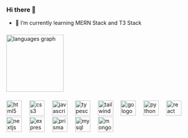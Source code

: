 ### Hi there 👋

<!--
I'm in college just entered my first semester with a passion to write code with MERN Stack.
-->
- 🌱 I’m currently learning MERN Stack and T3 Stack

<!--
**mgalihpp/mgalihpp** is a ✨ _special_ ✨ repository because its `README.md` (this file) appears on your GitHub profile.

Here are some ideas to get you started:

- 🔭 I’m currently working on ...
- 🌱 I’m currently learning ...
- 👯 I’m looking to collaborate on ...
- 🤔 I’m looking for help with ...
- 💬 Ask me about ...
- 📫 How to reach me: ...
- 😄 Pronouns: ...
- ⚡ Fun fact: ...
-->

<!--
<h3 align="left">Languages:</h3>

## Front-End
![HTML](https://img.shields.io/badge/HTML5-E34F26?style=for-the-badge&logo=html5&logoColor=white) ![CSS](https://img.shields.io/badge/CSS3-1572B6?style=for-the-badge&logo=css3&logoColor=white)  ![Javascript](https://img.shields.io/badge/JavaScript-323330?style=for-the-badge&logo=javascript&logoColor=F7DF1E) ![React JS](https://img.shields.io/badge/React-20232A?style=for-the-badge&logo=react&logoColor=61DAFB)


## Back-End
![Express JS](https://img.shields.io/badge/Express%20js-000000?style=for-the-badge&logo=express&logoColor=white) ![Node JS](https://img.shields.io/badge/Node%20js-339933?style=for-the-badge&logo=nodedotjs&logoColor=white)

## Database 

![MongoDB](https://img.shields.io/badge/MongoDB-4EA94B?style=for-the-badge&logo=mongodb&logoColor=white)

## Github Stats
![](http://github-profile-summary-cards.vercel.app/api/cards/profile-details?username=mgalihpp&theme=dark)
![mgalihh's GitHub stats](https://github-readme-stats.vercel.app/api?username=mgalihpp&show_icons=true&theme=transparent)
 -->

###

<div align="left">
<!--
  <img src="https://github-readme-stats.vercel.app/api?username=mgalihpp&hide_title=false&hide_rank=false&show_icons=true&include_all_commits=true&count_private=true&disable_animations=false&theme=dracula&locale=en&hide_border=false&order=1" height="150" alt="stats graph"  />
 -->
  <img src="https://github-readme-stats.vercel.app/api/top-langs?username=mgalihpp&locale=en&hide_title=false&layout=compact&card_width=320&langs_count=5&theme=dracula&hide_border=false&order=2" height="150" alt="languages graph"  />
</div>

###

<div align="left">
  <img src="https://cdn.jsdelivr.net/gh/devicons/devicon/icons/html5/html5-original.svg" height="40" alt="html5 logo"  />
  <img width="12" />
  <img src="https://cdn.jsdelivr.net/gh/devicons/devicon/icons/css3/css3-original.svg" height="40" alt="css3 logo"  />
  <img width="12" />
  <img src="https://cdn.jsdelivr.net/gh/devicons/devicon/icons/javascript/javascript-original.svg" height="40" alt="javascript logo"  />
  <img width="12" />
  <img src="https://cdn.jsdelivr.net/gh/devicons/devicon/icons/typescript/typescript-original.svg" height="40" alt="typescript logo"  />
  <img width="12" />
  <img src="https://cdn.simpleicons.org/tailwindcss/06B6D4" height="40" alt="tailwindcss logo"  />
  <img width="12" />
  <img src="https://cdn.jsdelivr.net/gh/devicons/devicon/icons/go/go-original.svg" height="40" alt="go logo"  />
  <img width="12" />
  <img src="https://cdn.jsdelivr.net/gh/devicons/devicon/icons/python/python-original.svg" height="40" alt="python logo"  />
  <img width="12" />
  <img src="https://cdn.jsdelivr.net/gh/devicons/devicon/icons/react/react-original.svg" height="40" alt="react logo"  />
  <img width="12" />
  <img src="https://cdn.jsdelivr.net/gh/devicons/devicon/icons/nextjs/nextjs-original.svg" height="40" alt="nextjs logo"  />
  <img width="12" />
  <img src="https://skillicons.dev/icons?i=express" height="40" alt="express logo"  />
  <img width="12" />
  <img src="https://skillicons.dev/icons?i=prisma" height="40" alt="prisma logo"  />
  <img width="12" />
  <img src="https://skillicons.dev/icons?i=mysql" height="40" alt="mysql logo"  />
  <img width="12" />
  <img src="https://skillicons.dev/icons?i=mongodb" height="40" alt="mongodb logo"  />
 <!-- 
 <img width="12" />
  <img src="https://skillicons.dev/icons?i=flask" height="40" alt="flask logo"  />
  <img width="12" />
  <img src="https://skillicons.dev/icons?i=firebase" height="40" alt="firebase logo"  />
  <img width="12" />
  <img src="https://skillicons.dev/icons?i=postgres" height="40" alt="postgresql logo"  />
  <img width="12" />
  <img src="https://skillicons.dev/icons?i=postman" height="40" alt="postman logo"  />
 -->
</div>

<!--
###

<div align="center">
  <a href="https://open.spotify.com/user/1mjux5rrssx7q1iy2wluiopxz">
    <img src="https://spotify-recently-played-readme.vercel.app/api?user=1mjux5rrssx7q1iy2wluiopxz&count=5" alt="Spotify recently played"  />
  </a>
</div>

 -->
<!--
###

<div align="center">
  <img height="200" src="https://i.imgflip.com/65efzo.gif"  />
</div>

###
<img src="https://raw.githubusercontent.com/mgalihpp/mgalihpp/output/snake.svg" alt="Snake animation" />
 -->
<!--
###

<div align="left">
  <img src="https://raw.githubusercontent.com/maurodesouza/profile-readme-generator/master/src/assets/icons/social/youtube/default.svg" width="52" height="40" alt="youtube logo"  />
  <img src="https://raw.githubusercontent.com/maurodesouza/profile-readme-generator/master/src/assets/icons/social/linkedin/default.svg" width="52" height="40" alt="linkedin logo"  />
  <img src="https://raw.githubusercontent.com/maurodesouza/profile-readme-generator/master/src/assets/icons/social/twitter/default.svg" width="52" height="40" alt="twitter logo"  />
  <img src="https://raw.githubusercontent.com/maurodesouza/profile-readme-generator/master/src/assets/icons/social/discord/default.svg" width="52" height="40" alt="discord logo"  />
</div>
 -->

###


<!--
![](http://github-profile-summary-cards.vercel.app/api/cards/repos-per-language?username=mgalihpp&theme=dark) 
![](https://komarev.com/ghpvc/?username=mgalihpp&label=Profile%20views&color=0e75b6&style=flat)
![my spotify](https://spotify-recently-played-readme.vercel.app/api?user=1mjux5rrssx7q1iy2wluiopxz&count={5})
-->
 
